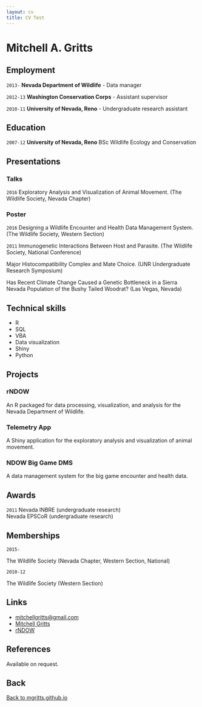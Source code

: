 ```yaml
---
layout: cv
title: CV Test
---
```

# Mitchell A. Gritts

## Employment

`2013-`
__Nevada Department of Wildlife__ - Data manager

`2012-13`
__Washington Conservation Corps__ - Assistant supervisor

`2010-11`
__University of Nevada, Reno__ - Undergraduate research assistant

## Education

`2007-12`
__University of Nevada, Reno__ BSc Wildlife Ecology and Conservation

## Presentations

### Talks

`2016`
Exploratory Analysis and Visualization of Animal Movement. (The Wildlife Society, Nevada Chapter)

### Poster

`2016`
Designing a Wildlife Encounter and Health Data Management System. (The Wildlife Society, Western Section)

`2011`
Immunogenetic Interactions Between Host and Parasite. (The Wildlife Society, National Conference)

Major Histocompatibility Complex and Mate Choice. (UNR Undergraduate Research Symposium)

Has Recent Climate Change Caused a Genetic Bottleneck in a Sierra Nevada Population of the Bushy Tailed Woodrat? (Las Vegas, Nevada)

## Technical skills

* R
* SQL
* VBA
* Data visualization
* Shiny
* Python

## Projects

### rNDOW
An R packaged for data processing, visualization, and analysis for the Nevada Department of Wildlife.

### Telemetry App
A Shiny application for the exploratory analysis and visualization of animal movement.

### NDOW Big Game DMS
A data management system for the big game encounter and health data.

## Awards

`2011`
Nevada INBRE (undergraduate research)  
Nevada EPSCoR (undergraduate research)

## Memberships

`2015-`

The Wildlife Society (Nevada Chapter, Western Section, National)

`2010-12`

The Wildlife Society (Western Section)

## Links

* <i class="fa fa-envelope"></i> <a href="mailto:mitchellgritts@gmail.com">mitchellgritts@gmail.com</a><br />
* <i class="fa fa-github"></i> <a href="http://github.com/kissmygritts">Mitchell Gritts</a><br />
* <i class="fa fa-user"></i> <a href="mgritts.github.io">rNDOW</a><br />

## References

Available on request.

## Back
[Back to mgritts.github.io](http://mgritts.github.io)

<!-- ### Footer

Last updated: May 2013 -->
